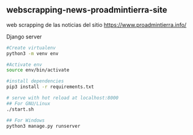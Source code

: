 ## webscrapping-news-proadmintierra-site
web scrapping de las noticias del sitio https://www.proadmintierra.info/

Django server

 ``` bash
 #Create virtualenv
 python3 -m venv env

 #Activate env
 source env/bin/activate

 #install dependencies
 pip3 install -r requirements.txt

 # serve with hot reload at localhost:8000
 ## For GNU/Linux
 ./start.sh

 ## For Windows
python3 manage.py runserver
 ```
